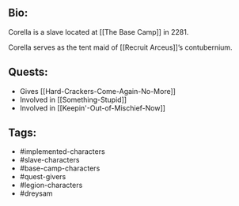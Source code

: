 ## Bio:

Corella is a slave located at [[The Base Camp]] in 2281.

Corella serves as the tent maid of [[Recruit Arceus]]’s contubernium.

## Quests:

- Gives [[Hard-Crackers-Come-Again-No-More]]
- Involved in [[Something-Stupid]]
- Involved in [[Keepin'-Out-of-Mischief-Now]]

## Tags:

- #implemented-characters
- #slave-characters
- #base-camp-characters
- #quest-givers
- #legion-characters
- #dreysam